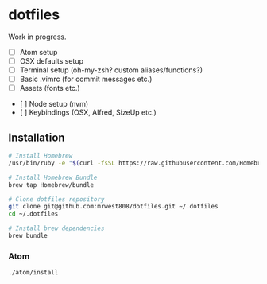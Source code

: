# dotfiles

Work in progress.

- [ ] Atom setup
- [ ] OSX defaults setup
- [ ] Terminal setup (oh-my-zsh? custom aliases/functions?)
- [ ] Basic .vimrc (for commit messages etc.)
- [ ] Assets (fonts etc.)
- [ ] Node setup (nvm)
- [ ] Keybindings (OSX, Alfred, SizeUp etc.)

## Installation
```bash
# Install Homebrew
/usr/bin/ruby -e "$(curl -fsSL https://raw.githubusercontent.com/Homebrew/install/master/install)"

# Install Homebrew Bundle
brew tap Homebrew/bundle

# Clone dotfiles repository
git clone git@github.com:mrwest808/dotfiles.git ~/.dotfiles
cd ~/.dotfiles

# Install brew dependencies
brew bundle
```

### Atom
```bash
./atom/install
```
